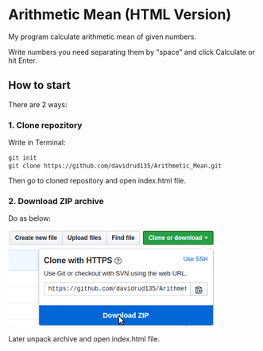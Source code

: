 # Arithmetic Mean (HTML Version)

My program calculate arithmetic mean of given numbers.

Write numbers you need separating them by "space" and click Calculate or hit Enter.

## How to start
There are 2 ways:
 ### 1. Clone repozitory
Write in Terminal:
```
git init
git clone https://github.com/davidrud135/Arithmetic_Mean.git
```
Then go to cloned repository and open index.html file.

 ### 2. Download ZIP archive
Do as below:

![Image alt](https://github.com/davidrud135/Arithmetic_Mean/blob/master/zip.png)

Later unpack archive and open index.html file.
